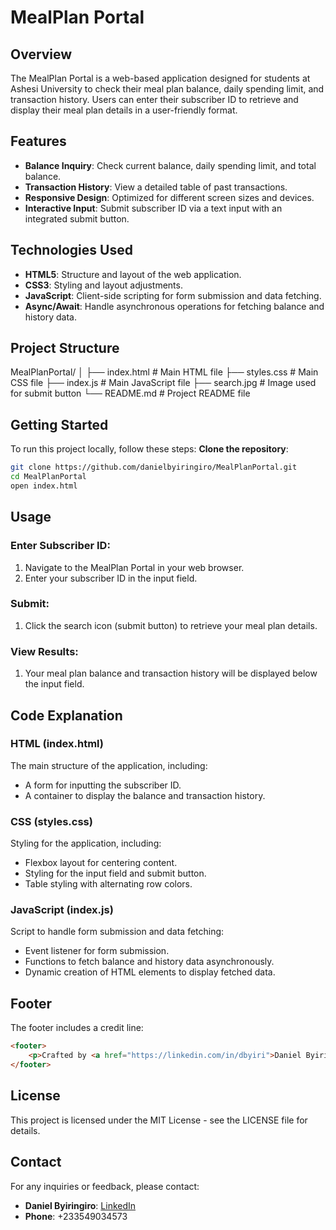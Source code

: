 # MealPlan Portal

## Overview

The MealPlan Portal is a web-based application designed for students at Ashesi University to check their meal plan balance, daily spending limit, and transaction history. Users can enter their subscriber ID to retrieve and display their meal plan details in a user-friendly format.

## Features

- **Balance Inquiry**: Check current balance, daily spending limit, and total balance.
- **Transaction History**: View a detailed table of past transactions.
- **Responsive Design**: Optimized for different screen sizes and devices.
- **Interactive Input**: Submit subscriber ID via a text input with an integrated submit button.

## Technologies Used

- **HTML5**: Structure and layout of the web application.
- **CSS3**: Styling and layout adjustments.
- **JavaScript**: Client-side scripting for form submission and data fetching.
- **Async/Await**: Handle asynchronous operations for fetching balance and history data.

## Project Structure

MealPlanPortal/
│
├── index.html # Main HTML file
├── styles.css # Main CSS file
├── index.js # Main JavaScript file
├── search.jpg # Image used for submit button
└── README.md # Project README file


## Getting Started

To run this project locally, follow these steps:
**Clone the repository**:
   ```sh
   git clone https://github.com/danielbyiringiro/MealPlanPortal.git
   cd MealPlanPortal
   open index.html
   ```
## Usage

### Enter Subscriber ID:
1. Navigate to the MealPlan Portal in your web browser.
2. Enter your subscriber ID in the input field.

### Submit:
1. Click the search icon (submit button) to retrieve your meal plan details.

### View Results:
1. Your meal plan balance and transaction history will be displayed below the input field.

## Code Explanation

### HTML (index.html)

The main structure of the application, including:

- A form for inputting the subscriber ID.
- A container to display the balance and transaction history.

### CSS (styles.css)

Styling for the application, including:

- Flexbox layout for centering content.
- Styling for the input field and submit button.
- Table styling with alternating row colors.

### JavaScript (index.js)

Script to handle form submission and data fetching:

- Event listener for form submission.
- Functions to fetch balance and history data asynchronously.
- Dynamic creation of HTML elements to display fetched data.

## Footer

The footer includes a credit line:

```html
<footer>
    <p>Crafted by <a href="https://linkedin.com/in/dbyiri">Daniel Byiringiro</a></p>
</footer>
```

## License
This project is licensed under the MIT License - see the LICENSE file for details.

## Contact

For any inquiries or feedback, please contact:

- **Daniel Byiringiro**: [LinkedIn](https://linkedin.com/in/dbyiri)
- **Phone**: +233549034573


